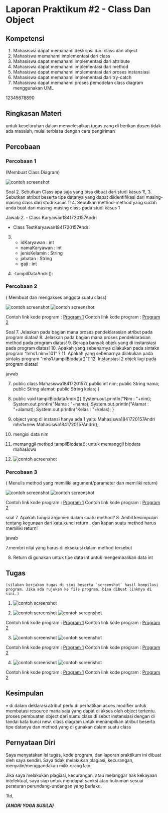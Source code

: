 # Laporan Praktikum #2 - Class Dan Object

## Kompetensi

1) Mahasiswa dapat memahami deskripsi dari class dan object
2) Mahasiswa memahami implementasi dari class
3) Mahasiswa dapat memahami implementasi dari attribute
4) Mahasiswa dapat memahami implementasi dari method
5) Mahasiswa dapat memahami implementasi dari proses instansiasi
6) Mahasiswa dapat memahami implementasi dari try-catch
7) Mahasiswa dapat memahami proses pemodelan class diagram menggunakan UML

12345678890

## Ringkasan Materi

untuk keseluruhan dalam menyelesaikan tugas yang di berikan dosen tidak ada masalah, mulai terbiasa dengan cara pengiriman 

## Percobaan

### Percobaan 1

(Membuat Class Diagram)


![contoh screenshot](img/Karyawan.png)

Soal
2. Sebutkan Class apa saja yang bisa dibuat dari studi kasus 1!,
3. Sebutkan atribut beserta tipe datanya yang dapat diidentifikasi dari masing-masing
class dari studi kasus 1!
4. Sebutkan method-method yang sudah anda buat dari masing-masing class pada studi
kasus 1

Jawab
2. - Class Karyawan1841720157Andri
   - Class TestKaryawan1841720157Andri

3. - idKaryawan : int
   - namaKaryawan : int
   - jenisKelamin : String
   - jabatan : String
   - gaji : int

4. -tampilDataAndri():



### Percobaan 2

( Membuat dan mengakses anggota suatu class)

![contoh screenshot](img/Mahasiswa1841720157Andri.png)
![contoh screenshot](img/TestMahasiswa1841720157Andri.png)

Contoh link kode program : [Program 1](../../src/2_Class_dan_Object/Mahasiswa1841720157Andri.java)
Contoh link kode program : [Program 2](../../src/2_Class_dan_Object/TestMahasiswa1841720157Andri.java)

Soal
7. Jelaskan pada bagian mana proses pendeklarasian atribut pada program diatas!
8. Jelaskan pada bagian mana proses pendeklarasian method pada program diatas!
9. Berapa banyak objek yang di instansiasi pada program diatas!
10. Apakah yang sebenarnya dilakukan pada sintaks program “mhs1.nim=101” ?
11. Apakah yang sebenarnya dilakukan pada sintaks program “mhs1.tampilBiodata()”? 
12. Instansiasi 2 objek lagi pada program diatas!

jawab

7. public class Mahasiswa1841720157{
    public int nim;
    public String nama;
    public String alamat;
    public String kelas;
}

8. public void  tampilBiodataAndri(){
    System.out.println("Nim    : "+nim);
    System.out.println("Nama    : "+nama);
    System.out.println("Alamat    : "+alamat);
    System.out.println("Kelas    : "+kelas);
}

9. object yang di instansi hanya ada 1 yaitu 
    Mahasiswa1841720157Andri mhs1=new Mahasiswa1841720157Andri();

10. mengisi data nim

11. memanggil method tampilBiodata(); untuk memanggil biodata mahasiswa

12. ![contoh screenshot](img/MahasiswaSoal.png)

### Percobaan 3

( Menulis method yang memiliki argument/parameter dan memiliki return)

![contoh screenshot](img/Barang1841720157Andri.png)
![contoh screenshot](img/TestBarang1841720157Andri.png)

Contoh link kode program : [Program 1](../../src/2_Class_dan_Object/Barang1841720157Andri.java)
Contoh link kode program : [Program 2](../../src/2_Class_dan_Object/TestBarang1841720157Andri.java)

soal
7. Apakah fungsi argumen dalam suatu method?
8. Ambil kesimpulan tentang kegunaan dari kata kunci return , dan kapan suatu method harus memiliki return!

jawab

7.membri nilai yang harus di eksekusi dalam method tersebut

8. Return di gunakan untuk tipe data int untuk mengembalikan data int


## Tugas
 
    (silakan kerjakan tugas di sini beserta `screenshot` hasil kompilasi program. Jika ada rujukan ke file program, bisa dibuat linknya di sini.)

1. ![contoh screenshot](img/DiagramPenyimpanan.jpg)


2. ![contoh screenshot](img/Sewa1841720157Andri.png)
   ![contoh screenshot](img/SewaDemo1841720157Andri.png)

Contoh link kode program : [Program 1](../../src/2_Class_dan_Object/Sewa1841720157Andri.java)
Contoh link kode program : [Program 2](../../src/2_Class_dan_Object/SewaDemo1841720157Andri.java)


3. ![contoh screenshot](img/Lingkaran1841720157Andri.png)
   ![contoh screenshot](img/LingkaranDemo1841720157Andri.png)

Contoh link kode program : [Program 1](../../src/2_Class_dan_Object/Sewa1841720157Andri.java)
Contoh link kode program : [Program 2](../../src/2_Class_dan_Object/SewaDemo1841720157Andri.java)


4. ![contoh screenshot](img/BarangDua1841720157Andri.png)
   ![contoh screenshot](img/BarangDuaDemo1841720157Andri.png)

Contoh link kode program : [Program 1](../../src/2_Class_dan_Object/BarangDua1841720157Andri.java)
Contoh link kode program : [Program 2](../../src/2_Class_dan_Object/BarangDuaDemo1841720157Andri.java)

## Kesimpulan

•	di dalam deklarasi atribut perlu  di perhatikan acces modifier untuk membatasi resource mana saja yang dapat di akses oleh object tertentu.
proses pembuatan object dari suatu class di sebut instansiasi dengan di tandai kata kunci new. class diagram untuk menampilkan atribut beserta tipe datanya dan method yang di gunakan dalam suatu class



## Pernyataan Diri

Saya menyatakan isi tugas, kode program, dan laporan praktikum ini dibuat oleh saya sendiri. Saya tidak melakukan plagiasi, kecurangan, menyalin/menggandakan milik orang lain.

Jika saya melakukan plagiasi, kecurangan, atau melanggar hak kekayaan intelektual, saya siap untuk mendapat sanksi atau hukuman sesuai peraturan perundang-undangan yang berlaku.

Ttd,

***(ANDRI YOGA SUSILA)***